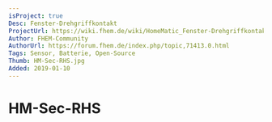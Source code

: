 ```yaml
---
isProject: true
Desc: Fenster-Drehgriffkontakt
ProjectUrl: https://wiki.fhem.de/wiki/HomeMatic_Fenster-Drehgriffkontakt_Community-Nachbau
Author: FHEM-Community
AuthorUrl: https://forum.fhem.de/index.php/topic,71413.0.html
Tags: Sensor, Batterie, Open-Source
Thumb: HM-Sec-RHS.jpg
Added: 2019-01-10
---
```


# HM-Sec-RHS

